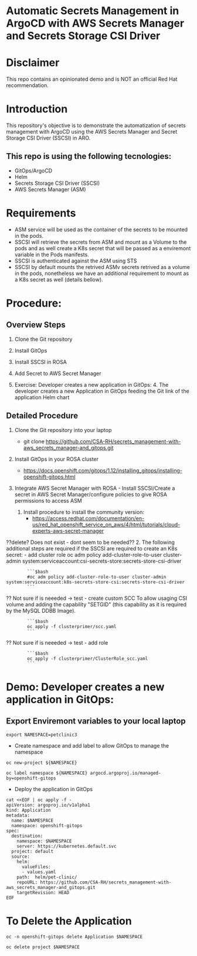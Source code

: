 
# Automatic Secrets Management in ArgoCD with AWS Secrets Manager and Secrets Storage CSI Driver

# Disclaimer
This repo contains an opinionated demo and is NOT an official Red Hat recommendation.

# Introduction

This repository's objective is to demonstrate the automatization of secrets management with ArgoCD using the AWS Secrets Manager and Secret Storage CSI Driver (SSCSI) in ARO.

## This repo is using the following tecnologies:
- GitOps/ArgoCD
- Helm
- Secrets Storage CSI Driver (SSCSI)
- AWS Secrets Manager (ASM)


# Requirements
- ASM service will be used as the container of the secrets to be mounted in the pods.
- SSCSI will retrieve the secrets from ASM and mount as a Volume to the pods and as well create a K8s secret that will be passed as a enviremont variable in the Pods manifests.
- SSCSI is authenticated against the ASM using STS
- SSCSI by default mounts the retrived ASMv secrets retrived as a volume in the pods, nonetheless we have an additional requirement to mount as a K8s secret as well (details bellow). 


# Procedure:

## Overview Steps

1. Clone the Git repository

2. Install GitOps

2. Install SSCSI in ROSA

3. Add Secret to AWS Secret Manager

4. Exercise: Developer creates a new application in GitOps:
    4. The developer creates a new Application in GitOps feeding the Git link of the application Helm chart  



## Detailed Procedure

1. Clone the Git repository into your laptop
    - git clone https://github.com/CSA-RH/secrets_management-with-aws_secrets_manager-and_gitops.git

2. Install GitOps in your ROSA cluster
    - https://docs.openshift.com/gitops/1.12/installing_gitops/installing-openshift-gitops.html

3. Integrate AWS Secret Manager with ROSA - Install SSCSI/Create a secret in AWS Secret Manager/configure policies to give ROSA permissions to access ASM 
    1. Install procedure to install the community version:
        - https://access.redhat.com/documentation/en-us/red_hat_openshift_service_on_aws/4/html/tutorials/cloud-experts-aws-secret-manager

??delete? Does not exist - dont seem to be needed??    2. The following additional steps are required if the SSCSI are required to create an K8s secret:
        - add cluster role
            oc adm policy add-cluster-role-to-user cluster-admin system:serviceaccount:csi-secrets-store:secrets-store-csi-driver

            ```$bash
            #oc adm policy add-cluster-role-to-user cluster-admin system:serviceaccount:k8s-secrets-store-csi:secrets-store-csi-driver
            ```

?? Not sure if is neeeded -> test        - create custom SCC
            To allow usaging CSI volume and adding the capability "SETGID" (this capability as it is required by the MySQL DDBB Image).

            ```$bash
            oc apply -f clusterprimer/scc.yaml
            ```

?? Not sure if is neeeded -> test       - add role

            ```$bash
            oc apply -f clusterprimer/ClusterRole_scc.yaml 
            ```

# Demo: Developer creates a new application in GitOps:
## Export Enviremont variables to your local laptop

```$bash
export NAMESPACE=petclinic3

```


- Create namespace and add label to allow GitOps to manage the namespace

```$bash
oc new-project ${NAMESPACE}
```

```$bash
oc label namespace ${NAMESPACE} argocd.argoproj.io/managed-by=openshift-gitops
```

- Deploy the application in GitOps

```$bash
cat <<EOF | oc apply -f -
apiVersion: argoproj.io/v1alpha1
kind: Application
metadata:
  name: $NAMESPACE
  namespace: openshift-gitops
spec:
  destination:
    namespace: $NAMESPACE
    server: https://kubernetes.default.svc
  project: default
  source:
    helm:
      valueFiles:
      - values.yaml
    path:  helm/pet-clinic/
    repoURL: https://github.com/CSA-RH/secrets_management-with-aws_secrets_manager-and_gitops.git
    targetRevision: HEAD
EOF
```

# To Delete the Application

```$bash
oc -n openshift-gitops delete Application $NAMESPACE
```

```$bash
oc delete project $NAMESPACE
```
